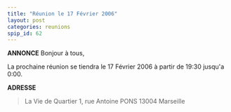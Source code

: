 ```yaml
---
title: "Réunion le 17 Février 2006"
layout: post
categories: reunions
spip_id: 62
---
```


**ANNONCE**
Bonjour à tous,

La prochaine réunion se tiendra le 17 Février 2006 à partir de 19:30 jusqu'a 0:00. 


**ADRESSE**

> La Vie de Quartier
> 1, rue Antoine PONS
> 13004 Marseille
